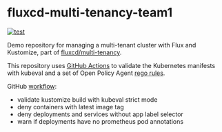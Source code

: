 # fluxcd-multi-tenancy-team1

[![test](https://github.com/fluxcd/multi-tenancy-team1/workflows/test/badge.svg)](https://github.com/fluxcd/multi-tenancy-team1/blob/master/.github/workflows/test.yml)

Demo repository for managing a multi-tenant cluster with Flux and Kustomize,
part of [fluxcd/multi-tenancy](https://github.com/fluxcd/multi-tenancy).

This repository uses [GitHub Actions](https://github.com/marketplace/actions/kubernetes-toolset)
to validate the Kubernetes manifests with kubeval and a set of Open Policy Agent
[rego rules](https://github.com/fluxcd/multi-tenancy-team1/blob/master/.github/policy/).

GitHub [workflow](https://github.com/fluxcd/multi-tenancy-team1/blob/master/.github/workflows/test.yml):
* validate kustomize build with kubeval strict mode
* deny containers with latest image tag
* deny deployments and services without app label selector
* warn if deployments have no prometheus pod annotations
